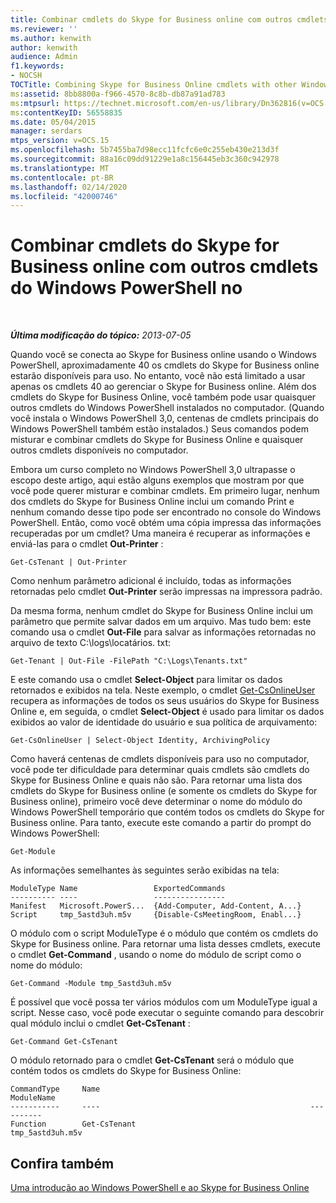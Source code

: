 ```yaml
---
title: Combinar cmdlets do Skype for Business online com outros cmdlets do Windows PowerShell no
ms.reviewer: ''
ms.author: kenwith
author: kenwith
audience: Admin
f1.keywords:
- NOCSH
TOCTitle: Combining Skype for Business Online cmdlets with other Windows PowerShell cmdlets
ms:assetid: 8bb8800a-f966-4570-8c8b-db87a91ad783
ms:mtpsurl: https://technet.microsoft.com/en-us/library/Dn362816(v=OCS.15)
ms:contentKeyID: 56558835
ms.date: 05/04/2015
manager: serdars
mtps_version: v=OCS.15
ms.openlocfilehash: 5b7455ba7d98ecc11fcfc6e0c255eb430e213d3f
ms.sourcegitcommit: 88a16c09dd91229e1a8c156445eb3c360c942978
ms.translationtype: MT
ms.contentlocale: pt-BR
ms.lasthandoff: 02/14/2020
ms.locfileid: "42000746"
---
```

<div data-xmlns="http://www.w3.org/1999/xhtml">

<div class="topic" data-xmlns="http://www.w3.org/1999/xhtml" data-msxsl="urn:schemas-microsoft-com:xslt" data-cs="http://msdn.microsoft.com/">

<div data-asp="http://msdn2.microsoft.com/asp">

# <a name="combining-skype-for-business-online-cmdlets-with-other-windows-powershell-cmdlets-in"></a>Combinar cmdlets do Skype for Business online com outros cmdlets do Windows PowerShell no

</div>

<div id="mainSection">

<div id="mainBody">

<span> </span>

_**Última modificação do tópico:** 2013-07-05_

Quando você se conecta ao Skype for Business online usando o Windows PowerShell, aproximadamente 40 os cmdlets do Skype for Business online estarão disponíveis para uso. No entanto, você não está limitado a usar apenas os cmdlets 40 ao gerenciar o Skype for Business online. Além dos cmdlets do Skype for Business Online, você também pode usar quaisquer outros cmdlets do Windows PowerShell instalados no computador. (Quando você instala o Windows PowerShell 3,0, centenas de cmdlets principais do Windows PowerShell também estão instalados.) Seus comandos podem misturar e combinar cmdlets do Skype for Business Online e quaisquer outros cmdlets disponíveis no computador.

Embora um curso completo no Windows PowerShell 3,0 ultrapasse o escopo deste artigo, aqui estão alguns exemplos que mostram por que você pode querer misturar e combinar cmdlets. Em primeiro lugar, nenhum dos cmdlets do Skype for Business Online inclui um comando Print e nenhum comando desse tipo pode ser encontrado no console do Windows PowerShell. Então, como você obtém uma cópia impressa das informações recuperadas por um cmdlet? Uma maneira é recuperar as informações e enviá-las para o cmdlet **Out-Printer** :

    Get-CsTenant | Out-Printer

Como nenhum parâmetro adicional é incluído, todas as informações retornadas pelo cmdlet **Out-Printer** serão impressas na impressora padrão.

Da mesma forma, nenhum cmdlet do Skype for Business Online inclui um parâmetro que permite salvar dados em um arquivo. Mas tudo bem: este comando usa o cmdlet **Out-File** para salvar as informações retornadas no arquivo de texto C:\\logs\\locatários. txt:

    Get-Tenant | Out-File -FilePath "C:\Logs\Tenants.txt"

E este comando usa o cmdlet **Select-Object** para limitar os dados retornados e exibidos na tela. Neste exemplo, o cmdlet [Get-CsOnlineUser](https://technet.microsoft.com/library/JJ994026(v=OCS.15)) recupera as informações de todos os seus usuários do Skype for Business Online e, em seguida, o cmdlet **Select-Object** é usado para limitar os dados exibidos ao valor de identidade do usuário e sua política de arquivamento:

    Get-CsOnlineUser | Select-Object Identity, ArchivingPolicy

Como haverá centenas de cmdlets disponíveis para uso no computador, você pode ter dificuldade para determinar quais cmdlets são cmdlets do Skype for Business Online e quais não são. Para retornar uma lista dos cmdlets do Skype for Business online (e somente os cmdlets do Skype for Business online), primeiro você deve determinar o nome do módulo do Windows PowerShell temporário que contém todos os cmdlets do Skype for Business online. Para tanto, execute este comando a partir do prompt do Windows PowerShell:

    Get-Module

As informações semelhantes às seguintes serão exibidas na tela:

    ModuleType Name                 ExportedCommands
    ---------- ----                 ----------------
    Manifest   Microsoft.PowerS...  {Add-Computer, Add-Content, A...}
    Script     tmp_5astd3uh.m5v     {Disable-CsMeetingRoom, Enabl...}

O módulo com o script ModuleType é o módulo que contém os cmdlets do Skype for Business online. Para retornar uma lista desses cmdlets, execute o cmdlet **Get-Command** , usando o nome do módulo de script como o nome do módulo:

    Get-Command -Module tmp_5astd3uh.m5v

É possível que você possa ter vários módulos com um ModuleType igual a script. Nesse caso, você pode executar o seguinte comando para descobrir qual módulo inclui o cmdlet **Get-CsTenant** :

    Get-Command Get-CsTenant

O módulo retornado para o cmdlet **Get-CsTenant** será o módulo que contém todos os cmdlets do Skype for Business Online:

    CommandType     Name                                               ModuleName
    -----------     ----                                               ----------
    Function        Get-CsTenant                                       tmp_5astd3uh.m5v

<div>

## <a name="see-also"></a>Confira também


[Uma introdução ao Windows PowerShell e ao Skype for Business Online](https://technet.microsoft.com/library/Dn362785(v=OCS.15))  
  

</div>

</div>

<span> </span>

</div>

</div>

</div>

